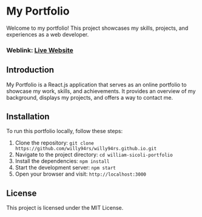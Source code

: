 # My Portfolio
Welcome to my portfolio! This project showcases my skills, projects, and experiences as a web developer.

### Weblink: [Live Website](https://willy94rs.github.io/)


## Introduction
My Portfolio is a React.js application that serves as an online portfolio to showcase my work, skills, and achievements. It provides an overview of my background, displays my projects, and offers a way to contact me.


## Installation
To run this portfolio locally, follow these steps:

1. Clone the repository: `git clone https://github.com/willy94rs/willy94rs.github.io.git`
2. Navigate to the project directory: `cd william-sicoli-portfolio`
3. Install the dependencies: `npm install`
4. Start the development server: `npm start`
5. Open your browser and visit: `http://localhost:3000`


## License
This project is licensed under the MIT License.
